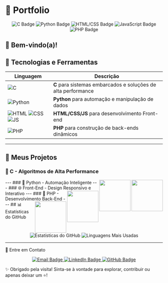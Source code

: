 # 🌟 Portfolio

<p align="center">
  <img src="https://img.shields.io/badge/Code-C-blue.svg?style=for-the-badge" alt="C Badge"/>
  <img src="https://img.shields.io/badge/Python-blue.svg?style=for-the-badge&logo=python&logoColor=yellow" alt="Python Badge"/>
  <img src="https://img.shields.io/badge/HTML/CSS-orange.svg?style=for-the-badge&logo=html5" alt="HTML/CSS Badge"/>
  <img src="https://img.shields.io/badge/JavaScript-yellow.svg?style=for-the-badge&logo=javascript&logoColor=white" alt="JavaScript Badge"/>
  <img src="https://img.shields.io/badge/PHP-purple.svg?style=for-the-badge&logo=php" alt="PHP Badge"/>
</p>

👋 **Bem-vindo(a)!**  
---

## 🌟 Tecnologias e Ferramentas

| Linguagem | Descrição |
|-----------|-----------|
| ![C](https://img.shields.io/badge/C-00599C.svg?style=for-the-badge&logo=c&logoColor=white) | **C** para sistemas embarcados e soluções de alta performance |
| ![Python](https://img.shields.io/badge/Python-3776AB.svg?style=for-the-badge&logo=python&logoColor=white) | **Python** para automação e manipulação de dados |
| ![HTML](https://img.shields.io/badge/HTML-F16428.svg?style=for-the-badge&logo=html5&logoColor=white) ![CSS](https://img.shields.io/badge/CSS-1572B6.svg?style=for-the-badge&logo=css3&logoColor=white) ![JS](https://img.shields.io/badge/JavaScript-F7DF1E.svg?style=for-the-badge&logo=javascript&logoColor=black) | **HTML/CSS/JS** para desenvolvimento Front-end |
| ![PHP](https://img.shields.io/badge/PHP-777BB4.svg?style=for-the-badge&logo=php&logoColor=white) | **PHP** para construção de back-ends dinâmicos |

---

## 🎯 Meus Projetos

### 🔧 C - Algoritmos de Alta Performance
<img src="https://upload.wikimedia.org/wikipedia/commons/1/18/C_Programming_Language.svg" width="100px" align="right"/>
---
### 🐍 Python - Automação Inteligente
<img src="https://upload.wikimedia.org/wikipedia/commons/c/c3/Python-logo-notext.svg" width="100px" align="right"/>
---
### 🌐 Front-End - Design Responsivo e Interativo
<img src="https://upload.wikimedia.org/wikipedia/commons/6/61/HTML5_logo_and_wordmark.svg" width="100px" align="right"/>
---
### 🐘 PHP - Desenvolvimento Back-End
<img src="https://upload.wikimedia.org/wikipedia/commons/2/27/PHP-logo.svg" width="100px" align="right"/>
---
## 📊 Estatísticas do GitHub

<p align="center">
  <img src="https://github-readme-stats.vercel.app/api?username=levraimig&show_icons=true&theme=radical" alt="Estatísticas do GitHub"/>
  <img src="https://github-readme-stats.vercel.app/api/top-langs/?username=levraimig&layout=compact&theme=radical" alt="Linguagens Mais Usadas"/>
</p>

---
💬 Entre em Contato
<p align="center"> <a href="mailto:migpaniz@gmail.com"> <img src="https://img.shields.io/badge/Email-D14836?style=for-the-badge&logo=gmail&logoColor=white" alt="Email Badge"/> </a> <a href="https://www.linkedin.com/in/miguel-paniz-31736b2a3//"> <img src="https://img.shields.io/badge/LinkedIn-0077B5?style=for-the-badge&logo=linkedin&logoColor=white" alt="LinkedIn Badge"/> </a> <a href="https://github.com/levraimig"> <img src="https://img.shields.io/badge/GitHub-181717?style=for-the-badge&logo=github&logoColor=white" alt="GitHub Badge"/> </a> </p>

✨ Obrigado pela visita! Sinta-se à vontade para explorar, contribuir ou apenas deixar um ⭐!
